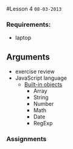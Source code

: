 #Lesson 4
`08-03-2013`

### Requirements:

* laptop

## Arguments

* exercise review
* JavaScript language
  - [Built-in objects](https://github.com/cvdlab/javascript-crumbs/blob/master/chapters/built-in/Readme.md)
    - Array
    - String
    - Number
    - Math
    - Date
    - RegExp

### Assignments

